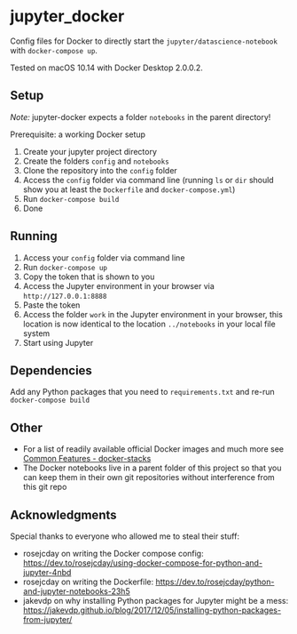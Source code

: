 # jupyter_docker

Config files for Docker to directly start the `jupyter/datascience-notebook` with `docker-compose up`.

Tested on macOS 10.14 with Docker Desktop 2.0.0.2.



## Setup

*Note:* jupyter-docker expects a folder `notebooks` in the parent directory!

Prerequisite: a working Docker setup

1. Create your jupyter project directory
2. Create the folders `config` and `notebooks`
3. Clone the repository into the `config` folder
4. Access the `config` folder via command line (running `ls` or `dir` should show you at least the `Dockerfile` and `docker-compose.yml`)
5. Run `docker-compose build`
6. Done



## Running

1. Access your `config` folder via command line
2. Run `docker-compose up`
3. Copy the token that is shown to you
4. Access the Jupyter environment in your browser via `http://127.0.0.1:8888`
5. Paste the token
6. Access the folder `work` in the Jupyter environment in your browser, this location is now identical to the location `../notebooks` in your local file system
7. Start using Jupyter



## Dependencies

Add any Python packages that you need to `requirements.txt` and re-run `docker-compose build`



## Other

* For a list of readily available official Docker images and much more see [Common Features - docker-stacks](https://jupyter-docker-stacks.readthedocs.io/en/latest/using/common.html)
* The Docker notebooks live in a parent folder of this project so that you can keep them in their own git repositories without interference from this git repo



## Acknowledgments

Special thanks to everyone who allowed me to steal their stuff:

* rosejcday on writing the Docker compose config: https://dev.to/rosejcday/using-docker-compose-for-python-and-jupyter-4nbd
* rosejcday on writing the Dockerfile: https://dev.to/rosejcday/python-and-jupyter-notebooks-23h5
* jakevdp on why installing Python packages for Jupyter might be a mess: https://jakevdp.github.io/blog/2017/12/05/installing-python-packages-from-jupyter/
